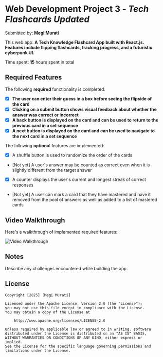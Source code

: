 # Web Development Project 3 - *Tech Flashcards Updated*

Submitted by: **Megi Murati**

This web app: **A Tech Knowledge Flashcard App built with React.js. Features include flipping flashcards, tracking progress, and a futuristic cyberpunk UI.**

Time spent: **15** hours spent in total

## Required Features

The following **required** functionality is completed:

- [X] **The user can enter their guess in a box before seeing the flipside of the card**
- [X] **Clicking on a submit button shows visual feedback about whether the answer was correct or incorrect**
- [X] **A back button is displayed on the card and can be used to return to the previous card in a set sequence**
- [X] **A next button is displayed on the card and can be used to navigate to the next card in a set sequence**

The following **optional** features are implemented:

- [X] A shuffle button is used to randomize the order of the cards
- [Not yet] A user's answer may be counted as correct even when it is slightly different from the target answer
- [X] A counter displays the user's current and longest streak of correct responses
- [Not yet] A user can mark a card that they have mastered and have it removed from the pool of answers as well as added to a list of mastered cards

## Video Walkthrough

Here's a walkthrough of implemented required features:

<img src='https://imgur.com/a/De8E8So.gif' title='Video Walkthrough' width='' alt='Video Walkthrough' />

## Notes

Describe any challenges encountered while building the app.

## License

    Copyright [2025] [Megi Murati]

    Licensed under the Apache License, Version 2.0 (the "License");
    you may not use this file except in compliance with the License.
    You may obtain a copy of the License at

        http://www.apache.org/licenses/LICENSE-2.0

    Unless required by applicable law or agreed to in writing, software
    distributed under the License is distributed on an "AS IS" BASIS,
    WITHOUT WARRANTIES OR CONDITIONS OF ANY KIND, either express or implied.
    See the License for the specific language governing permissions and
    limitations under the License.
